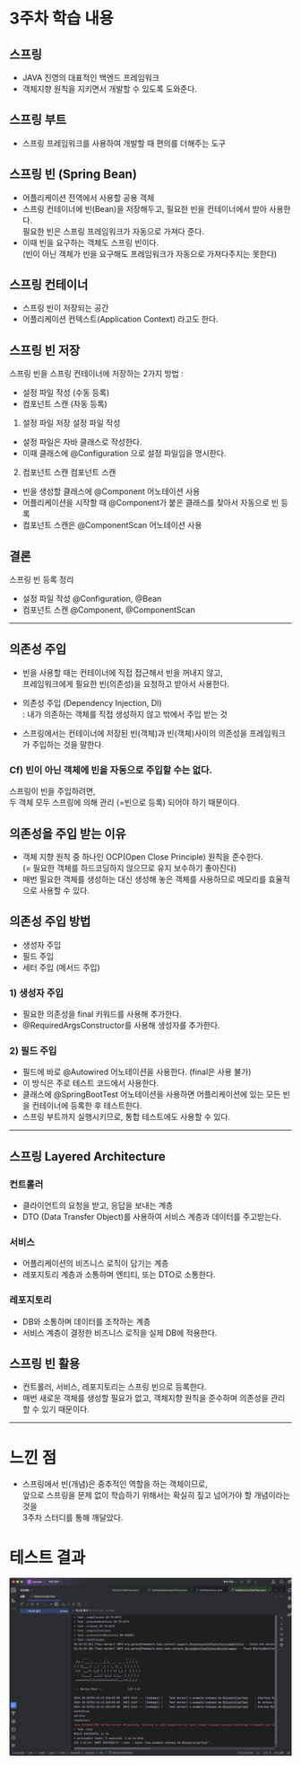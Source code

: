 # 3주차 학습 내용

## 스프링
- JAVA 진영의 대표적인 백엔드 프레임워크<br>
- 객체지향 원칙을 지키면서 개발할 수 있도록 도와준다.<br>

## 스프링 부트
- 스프링 프레임워크를 사용하여 개발할 때 편의를 더해주는 도구<br>

## 스프링 빈 (Spring Bean)
- 어플리케이션 전역에서 사용할 공용 객체<br>
- 스프링 컨테이너에 빈(Bean)을 저장해두고, 필요한 빈을 컨테이너에서 받아 사용한다.<br>
필요한 빈은 스프링 프레임워크가 자동으로 가져다 준다.<br>
- 이때 빈을 요구하는 객체도 스프링 빈이다.<br>
(빈이 아닌 객체가 빈을 요구해도 프레임워크가 자동으로 가져다주지는 못한다)<br>

## 스프링 컨테이너
- 스프링 빈이 저장되는 공간<br>
- 어플리케이션 컨텍스트(Application Context) 라고도 한다.<br>

## 스프링 빈 저장
스프링 빈을 스프링 컨테이너에 저장하는 2가지 방법 :
- 설정 파일 작성 (수동 등록)
- 컴포넌트 스캔 (자동 등록)

1. 설정 파일 저장
  설정 파일 작성<br>
  - 설정 파일은 자바 클래스로 작성한다.<br>
  - 이때 클래스에 @Configuration 으로 설정 파일임을 명시한다.<br>

2. 컴포넌트 스캔
  컴포넌트 스캔<br>
  - 빈을 생성할 클래스에 @Component 어노테이션 사용<br>
  - 어플리케이션을 시작할 때 @Component가 붙은 클래스를 찾아서 자동으로 빈 등록<br>
  - 컴포넌트 스캔은 @ComponentScan 어노테이션 사용<br>

## 결론
스프링 빈 등록 정리<br>
- 설정 파일 작성 @Configuration, @Bean<br>
- 컴포넌트 스캔 @Component, @ComponentScan<br>

---
## 의존성 주입
- 빈을 사용할 때는 컨테이너에 직접 접근해서 빈을 꺼내지 않고,<br>
프레임워크에게 필요한 빈(의존성)을 요청하고 받아서 사용한다.<br>

- 의존성 주입 (Dependency Injection, DI)<br>
: 내가 의존하는 객체를 직접 생성하지 않고 밖에서 주입 받는 것<br>

- 스프링에서는 컨테이너에 저장된 빈(객체)과 빈(객체)사이의 의존성을 프레임워크가 주입하는 것을 말한다.<br>

### Cf) 빈이 아닌 객체에 빈을 자동으로 주입할 수는 없다.
스프링이 빈을 주입하려면,<br>
두 객체 모두 스프링에 의해 관리 (=빈으로 등록) 되어야 하기 때문이다.<br>

## 의존성을 주입 받는 이유
- 객체 지향 원칙 중 하나인 OCP(Open Close Principle) 원칙을 준수한다.<br>
(= 필요한 객체를 하드코딩하지 않으므로 유지 보수하기 좋아진다)<br>
- 매번 필요한 객체를 생성하는 대신 생성해 놓은 객체를 사용하므로 메모리를 효율적으로 사용할 수 있다.<br>

## 의존성 주입 방법
- 생성자 주입
- 필드 주입
- 세터 주입 (메서드 주입)

### 1) 생성자 주입
- 필요한 의존성을 final 키워드를 사용해 추가한다.<br>
- @RequiredArgsConstructor를 사용해 생성자를 추가한다.<br>

### 2) 필드 주입
- 필드에 바로 @Autowired 어노테이션을 사용한다. (final은 사용 불가)<br>
- 이 방식은 주로 테스트 코드에서 사용한다.<br>
- 클래스에 @SpringBootTest 어노테이션을 사용하면 어플리케이션에 있는 모든 빈을 컨테이너에 등록한 후 테스트한다.<br>
- 스프링 부트까지 실행시키므로, 통합 테스트에도 사용할 수 있다.<br>

---
## 스프링 Layered Architecture

  ### 컨트롤러
  - 클라이언트의 요청을 받고, 응답을 보내는 계층
  - DTO (Data Transfer Object)를 사용하여 서비스 계층과 데이터를 주고받는다.
  
  ### 서비스
  - 어플리케이션의 비즈니스 로직이 담기는 계층
  - 레포지토리 계층과 소통하며 엔티티, 또는 DTO로 소통한다.
  
  ### 레포지토리
  - DB와 소통하며 데이터를 조작하는 계층
  - 서비스 계층이 결정한 비즈니스 로직을 실제 DB에 적용한다.

## 스프링 빈 활용
- 컨트롤러, 서비스, 레포지토리는 스프링 빈으로 등록한다.
- 매번 새로운 객체를 생성할 필요가 없고, 객체지향 원칙을 준수하며 의존성을 관리할 수 있기 때문이다.
---

# 느낀 점
- 스프링에서 빈(개념)은 중추적인 역할을 하는 객체이므로,<br>
앞으로 스프링을 문제 없이 학습하기 위해서는 확실히 짚고 넘어가야 할 개념이라는 것을<br>
3주차 스터디를 통해 깨달았다.

# 테스트 결과
![테스트 결과](./test_img.png)
